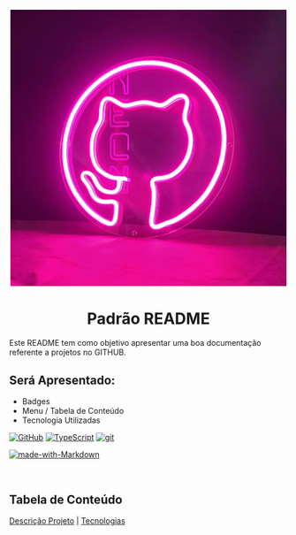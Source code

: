 <p width="100%" align="center">
    <img src="./image/logo2.jpg" width="500px">
</p>

<h1 id="descricaoprojeto" align="center">Padrão README</h1>

Este README tem como objetivo apresentar uma boa documentação referente a projetos no GITHUB.

## Será Apresentado:

- Badges
- Menu / Tabela de Conteúdo
- Tecnologia Utilizadas

[![GitHub](https://img.shields.io/badge/--181717?logo=github&logoColor=ffffff)](https://github.com/)
[![TypeScript](https://img.shields.io/badge/--3178C6?logo=typescript&logoColor=ffffff)](https://www.typescriptlang.org/)
[![git](https://img.shields.io/badge/--F05032?logo=git&logoColor=ffffff)](http://git-scm.com/)

[![made-with-Markdown](https://img.shields.io/badge/Made%20with-Markdown-1f425f.svg)](http://commonmark.org)

<br> 

## Tabela de Conteúdo

<!-- <ul>
    <li><a href="#descricaoprojeto">Descrição Projeto</a></li>
    <li><a href="#tecnologia">Tecnologias</a></li>
</ul> -->

<a href="#descricaoprojeto">Descrição Projeto</a> | <a href="#tecnologia">Tecnologias</a>